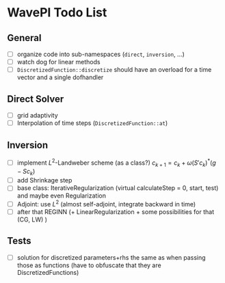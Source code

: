 # WavePI Todo List

## General 

- [ ] organize code into sub-namespaces (`direct`, `inversion`, ...)
- [ ] watch dog for linear methods
- [ ] `DiscretizedFunction::discretize` should have an overload for a time vector and a single dofhandler

## Direct Solver

- [ ] grid adaptivity
- [ ] Interpolation of time steps (`DiscretizedFunction::at`)

## Inversion

- [ ] implement $`L^2`$-Landweber scheme (as  a class?) $`c_{k+1} = c_k + \omega (S' c_k)^* (g - S c_k)`$
- [ ] add Shrinkage step
- [ ] base class: IterativeRegularization (virtual calculateStep = 0, start, test) and maybe even Regularization
- [ ] Adjoint: use $`L^2`$ (almost self-adjoint, integrate backward in time) 
- [ ] after that REGINN (+ LinearRegularization + some possibilities for that (CG, LW) ) 

## Tests

- [ ] solution for discretized parameters+rhs the same as when passing those as functions (have to obfuscate that they are DiscretizedFunctions)  